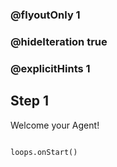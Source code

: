 ### @flyoutOnly 1
### @hideIteration true 
### @explicitHints 1

## Step 1
Welcome your Agent!

```typescript

```
```ghost
loops.onStart()
```

